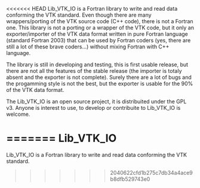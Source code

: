 <<<<<<< HEAD
Lib_VTK_IO is a Fortran library to write and read data conforming the VTK standard. Even though there are many wrappers/porting of the VTK source code (C++ code), there is not a Fortran one. This library is not a porting or a wrapper of the VTK code, but it only an exporter/importer of the VTK data format written in pure Fortran language (standard Fortran 2003) that can be used by Fortran coders (yes, there are still a lot of these brave coders...) without mixing Fortran with C++ language.

The library is still in developing and testing, this is first usable release, but there are not all the features of the stable release (the importer is totaly absent and the exporter is not complete). Surely there are a lot of bugs and the progamming style is not the best, but the exporter is usable for the 90\% of the VTK data format.

The Lib_VTK_IO is an open source project, it is distribuited under the GPL v3. Anyone is interest to use, to develop or contribuite to Lib_VTK_IO is welcome.

=======
Lib_VTK_IO
==========

Lib_VTK_IO is a Fortran library to write and read data conforming the VTK standard.
>>>>>>> 2040622cfd1b275c7db34a4ace9b8dfb529743e0
